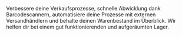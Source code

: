 Verbessere deine Verkaufsprozesse, schnelle Abwicklung dank Barcodescannern, automatisiere deine Prozesse mit externen Versandhändlern und behalte deinen Warenbestand im Überblick. Wir helfen dir bei einem gut funktionierenden und aufgeräumten Lager.